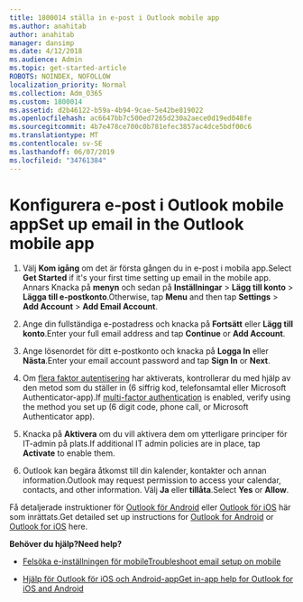 ```yaml
---
title: 1800014 ställa in e-post i Outlook mobile app
ms.author: anahitab
author: anahitab
manager: dansimp
ms.date: 4/12/2018
ms.audience: Admin
ms.topic: get-started-article
ROBOTS: NOINDEX, NOFOLLOW
localization_priority: Normal
ms.collection: Adm_O365
ms.custom: 1800014
ms.assetid: d2b46122-b59a-4b94-9cae-5e42be819022
ms.openlocfilehash: ac6647bb7c500ed7265d230a2aece0d19ed048fe
ms.sourcegitcommit: 4b7e478ce700c0b781efec3857ac4dce5bdf00c6
ms.translationtype: MT
ms.contentlocale: sv-SE
ms.lasthandoff: 06/07/2019
ms.locfileid: "34761384"
---
```

# <a name="set-up-email-in-the-outlook-mobile-app"></a><span data-ttu-id="56f8f-102">Konfigurera e-post i Outlook mobile app</span><span class="sxs-lookup"><span data-stu-id="56f8f-102">Set up email in the Outlook mobile app</span></span>

1. <span data-ttu-id="56f8f-103">Välj **Kom igång** om det är första gången du in e-post i mobila app.</span><span class="sxs-lookup"><span data-stu-id="56f8f-103">Select **Get Started** if it's your first time setting up email in the mobile app.</span></span> <span data-ttu-id="56f8f-104">Annars Knacka på **menyn** och sedan på **Inställningar** \> **Lägg till konto** \> **Lägga till e-postkonto**.</span><span class="sxs-lookup"><span data-stu-id="56f8f-104">Otherwise, tap **Menu** and then tap **Settings** \> **Add Account** \> **Add Email Account**.</span></span> 
    
2. <span data-ttu-id="56f8f-105">Ange din fullständiga e-postadress och knacka på **Fortsätt** eller **Lägg till konto**.</span><span class="sxs-lookup"><span data-stu-id="56f8f-105">Enter your full email address and tap **Continue** or **Add Account**.</span></span>
    
3. <span data-ttu-id="56f8f-106">Ange lösenordet för ditt e-postkonto och knacka på **Logga In** eller **Nästa**.</span><span class="sxs-lookup"><span data-stu-id="56f8f-106">Enter your email account password and tap **Sign In** or **Next**.</span></span> 
    
4. <span data-ttu-id="56f8f-107">Om [flera faktor autentisering](https://support.office.com/article/8f0454b2-f51a-4d9c-bcde-2c48e41621c6.aspx) har aktiverats, kontrollerar du med hjälp av den metod som du ställer in (6 siffrig kod, telefonsamtal eller Microsoft Authenticator-app).</span><span class="sxs-lookup"><span data-stu-id="56f8f-107">If [multi-factor authentication](https://support.office.com/article/8f0454b2-f51a-4d9c-bcde-2c48e41621c6.aspx) is enabled, verify using the method you set up (6 digit code, phone call, or Microsoft Authenticator app).</span></span> 
    
5. <span data-ttu-id="56f8f-108">Knacka på **Aktivera** om du vill aktivera dem om ytterligare principer för IT-admin på plats.</span><span class="sxs-lookup"><span data-stu-id="56f8f-108">If additional IT admin policies are in place, tap **Activate** to enable them.</span></span> 
    
6. <span data-ttu-id="56f8f-109">Outlook kan begära åtkomst till din kalender, kontakter och annan information.</span><span class="sxs-lookup"><span data-stu-id="56f8f-109">Outlook may request permission to access your calendar, contacts, and other information.</span></span> <span data-ttu-id="56f8f-110">Välj **Ja** eller **tillåta**.</span><span class="sxs-lookup"><span data-stu-id="56f8f-110">Select **Yes** or **Allow**.</span></span> 
    
<span data-ttu-id="56f8f-111">Få detaljerade instruktioner för [Outlook för Android](https://support.office.com/article/886db551-8dfa-4fd5-b835-f8e532091872.aspx) eller [Outlook för iOS](https://support.office.com/article/b2de2161-cc1d-49ef-9ef9-81acd1c8e234.aspx) här som inrättats.</span><span class="sxs-lookup"><span data-stu-id="56f8f-111">Get detailed set up instructions for [Outlook for Android](https://support.office.com/article/886db551-8dfa-4fd5-b835-f8e532091872.aspx) or [Outlook for iOS](https://support.office.com/article/b2de2161-cc1d-49ef-9ef9-81acd1c8e234.aspx) here.</span></span> 
  
 <span data-ttu-id="56f8f-112">**Behöver du hjälp?**</span><span class="sxs-lookup"><span data-stu-id="56f8f-112">**Need help?**</span></span>
  
- [<span data-ttu-id="56f8f-113">Felsöka e-inställningen för mobile</span><span class="sxs-lookup"><span data-stu-id="56f8f-113">Troubleshoot email setup on mobile</span></span>](https://support.office.com/article/a264ef01-9c88-48fb-9285-7017e4f31f02.aspx)
    
- [<span data-ttu-id="56f8f-114">Hjälp för Outlook för iOS och Android-app</span><span class="sxs-lookup"><span data-stu-id="56f8f-114">Get in-app help for Outlook for iOS and Android</span></span>](https://support.office.com/article/218a22d1-9fa5-4889-b689-de1c63493243.aspx#ID0EAABAAA=Contact_Support)
    

